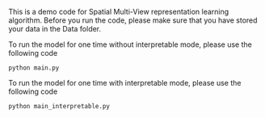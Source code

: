 This is a demo code for Spatial Multi-View representation learning algorithm. Before you run the code, please make sure that you have stored your data in the Data folder.

To run the model for one time without interpretable mode, please use the following code
```
python main.py
```

To run the model for one time with interpretable mode, please use the following code
```
python main_interpretable.py
```


